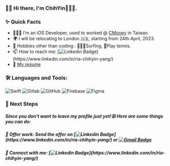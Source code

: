 ### 👋🏻 Hi there, I'm ChihYin👩🏻‍💻.

### ✨ Quick Facts

- 👩🏻‍💻 I’m an iOS Developer, used to worked @ [CMoney](http://www.cmoney.com.tw) in Taiwan.
- 🌍 I will be relocating to London 🇬🇧, starting from 24th April, 2023.
- 🎿 Hobbies other than coding : 🏄🏻‍♀️Surfing, 🎾Play tennis.
- 📫 How to reach me: [![Linkedin Badge](https://img.shields.io/badge/-Ria_(chih_yin)_Yang-blue?style=flat-square&logo=Linkedin&logoColor=white&link=https://www.linkedin.com/in/ria-chihyin-yang/)](https://www.linkedin.com/in/ria-chihyin-yang/)
- 📝 [My resume](https://lihi3.cc/gG0Ma)

### 🛠️ Languages and Tools:
![Swift](https://img.shields.io/badge/-Swift-black?style=flat-square&logo=Swift)
![Gitlab](https://img.shields.io/badge/-Gitlab-black?style=flat-square&logo=gitlab)
![GitHub](https://img.shields.io/badge/-GitHub-black?style=flat-square&logo=github)
![Firebase](https://img.shields.io/badge/-Firebase-black?style=flat-square&logo=Firebase)
![Figma](https://img.shields.io/badge/-Figma-black?style=flat-square&logo=Figma)


### 👣 Next Steps

##### Since you don't want to leave my profile just yet!😝 Here are some things you can do:

##### 🐰 Offer work: Send the offer on [![Linkedin Badge](https://img.shields.io/badge/-Ria_(chih_yin)_Yang-blue?style=flat-square&logo=Linkedin&logoColor=white&link=https://www.linkedin.com/in/ria-chihyin-yang/)](https://www.linkedin.com/in/ria-chihyin-yang/) or [![Gmail Badge](https://img.shields.io/badge/-ria.chihyin.yang@gmail.com-c14438?style=flat-square&logo=Gmail&logoColor=white&link=mailto:ria.chihyin.yang@gmail.com)](mailto:ria.chihyin.yang@gmail.com)
##### 🐰 Connect with me: [![Linkedin Badge](https://img.shields.io/badge/-Ria_(chih_yin)_Yang-blue?style=flat-square&logo=Linkedin&logoColor=white&link=https://www.linkedin.com/in/ria-chihyin-yang/)](https://www.linkedin.com/in/ria-chihyin-yang/)
